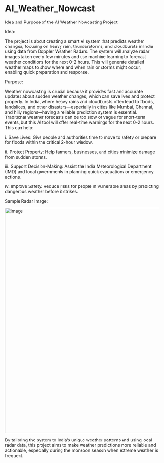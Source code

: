 # AI_Weather_Nowcast

Idea and Purpose of the AI Weather Nowcasting Project

Idea:

The project is about creating a smart AI system that predicts weather changes, focusing on heavy rain, thunderstorms, and cloudbursts in India using data from Doppler Weather Radars. The system will analyze radar images taken every few minutes and use machine learning to forecast weather conditions for the next 0-2 hours. This will generate detailed weather maps to show where and when rain or storms might occur, enabling quick preparation and response.


Purpose:

Weather nowcasting is crucial because it provides fast and accurate updates about sudden weather changes, which can save lives and protect property. In India, where heavy rains and cloudbursts often lead to floods, landslides, and other disasters—especially in cities like Mumbai, Chennai, and hilly regions—having a reliable prediction system is essential. Traditional weather forecasts can be too slow or vague for short-term events, but this AI tool will offer real-time warnings for the next 0-2 hours. This can help:

i. Save Lives: Give people and authorities time to move to safety or prepare for floods within the critical 2-hour window.

ii. Protect Property: Help farmers, businesses, and cities minimize damage from sudden storms.

iii. Support Decision-Making: Assist the India Meteorological Department (IMD) and local governments in planning quick evacuations or emergency actions.

iv. Improve Safety: Reduce risks for people in vulnerable areas by predicting dangerous weather before it strikes.

Sample Radar Image:

<img width="801" height="736" alt="image" src="https://mausam.imd.gov.in/Radar/caz_vrv.gif" />


By tailoring the system to India’s unique weather patterns and using local radar data, this project aims to make weather predictions more reliable and actionable, especially during the monsoon season when extreme weather is frequent.
